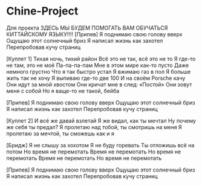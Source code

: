 # Chine-Project
Для проекта
ЗДЕСЬ МЫ БУДЕМ ПОМОГАТЬ ВАМ ОБУЧАТЬСЯ КИТТАЙСКОМУ ЯЗЫКУ!!!!
[Припев]
Я поднимаю свою голову вверх
Ощущаю этот солнечный бриз
Я написал жизнь как захотел
Перепробовав кучу страниц

[Куплет 1]
Тихая ночь, тихий район
Всё это не так, всё это не то
Я где-то не там, это не моё
Па-па-па-пам
Мне в этом мире как-то пусто
Даже немного грустно
Что я так быстро устал
Я вжимаю газ в пол
Я больше жить так не хочу
Я выпиваю где-то две 100
И на своём Porsche качу
Они идут за мной хвостом
Они кричат мне в след: «Постой»
Они зовут меня с собой
Но я ваще-то не такой, бейба

[Припев]
Я поднимаю свою голову вверх
Ощущаю этот солнечный бриз
Я написал жизнь как захотел
Перепробовав кучу страниц

[Куплет 2]
И всё же давай взлетай
Я же видал, как ты мечтал
Ну почему же себя ты предал?
Я пролетаю над тобой, ты смотришь на меня
Я пролетаю за мечтой, ты сможешь как и я

[Бридж]
Я не слышу за хохотом
Я не буду горевать
Ты отложишь всё на потом
Но время не перемотать
Время не перемотать
Но время не перемотать
Время не перемотать
Но время не перемотать

[Припев]
Я поднимаю свою голову вверх
Ощущаю этот солнечный бриз
Я написал жизнь как захотел
Перепробовав кучу страниц
